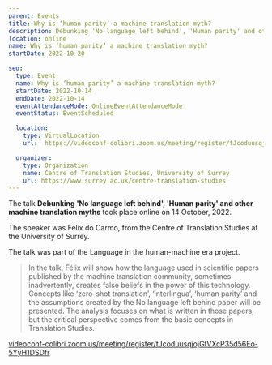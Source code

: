 ```yaml
---
parent: Events
title: Why is ‘human parity’ a machine translation myth?
description: Debunking 'No language left behind', 'Human parity' and other machine translation myths
location: online
name: Why is ‘human parity’ a machine translation myth?
startDate: 2022-10-20

seo:
  type: Event
  name: Why is ‘human parity’ a machine translation myth?
  startDate: 2022-10-14
  endDate: 2022-10-14
  eventAttendanceMode: OnlineEventAttendanceMode
  eventStatus: EventScheduled

  location:
    type: VirtualLocation
    url:  https://videoconf-colibri.zoom.us/meeting/register/tJcoduusqjojGtVXcP35d56Eo-5YyH1DSDfr

  organizer:
    type: Organization
    name: Centre of Translation Studies, University of Surrey
    url: https://www.surrey.ac.uk/centre-translation-studies
---
```


The talk **Debunking 'No language left behind', 'Human parity' and other machine translation myths** took place online on 14 October, 2022.

The speaker was Félix do Carmo, from the Centre of Translation Studies at the University of Surrey.

The talk was part of the Language in the human-machine era project.


> In the talk, Félix will show how the language used in scientific papers published by the machine translation community, sometimes inadvertently, creates false beliefs in the power of this technology.
> Concepts like ‘zero-shot translation’, ‘interlingua’, ‘human parity’ and the assumptions created by the No language left behind paper will be presented.
> The analysis focuses on what is written in those papers, but the critical perspective comes from the basic concepts in Translation Studies.


[videoconf-colibri.zoom.us/meeting/register/tJcoduusqjojGtVXcP35d56Eo-5YyH1DSDfr](https://videoconf-colibri.zoom.us/meeting/register/tJcoduusqjojGtVXcP35d56Eo-5YyH1DSDfr)
